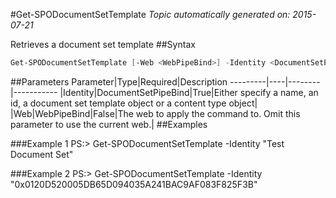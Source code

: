 #Get-SPODocumentSetTemplate
*Topic automatically generated on: 2015-07-21*

Retrieves a document set template
##Syntax
```powershell
Get-SPODocumentSetTemplate [-Web <WebPipeBind>] -Identity <DocumentSetPipeBind>
```


##Parameters
Parameter|Type|Required|Description
---------|----|--------|-----------
|Identity|DocumentSetPipeBind|True|Either specify a name, an id, a document set template object or a content type object|
|Web|WebPipeBind|False|The web to apply the command to. Omit this parameter to use the current web.|
##Examples

###Example 1
    PS:> Get-SPODocumentSetTemplate -Identity "Test Document Set"


###Example 2
    PS:> Get-SPODocumentSetTemplate -Identity "0x0120D520005DB65D094035A241BAC9AF083F825F3B"

<!-- Ref: F8CF5251FFC36258C570E14D06685ABF -->